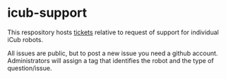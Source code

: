 # icub-support
This respository hosts [tickets](https://github.com/robotology/icub-support/issues) relative to request of support for individual iCub robots.

All issues are public, but to post a new issue you need a github account. Administrators will assign a tag that identifies the robot and the type of question/issue.


